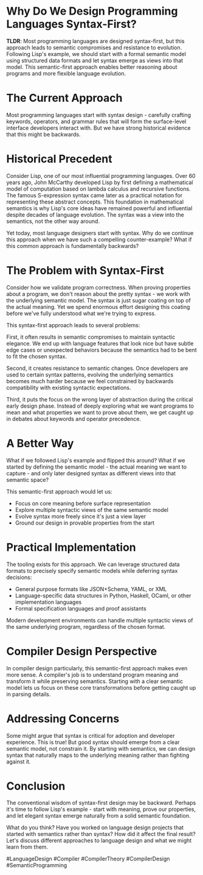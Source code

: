 # Why Do We Design Programming Languages Syntax-First?

**TLDR**: Most programming languages are designed syntax-first, but this approach leads to semantic compromises and resistance to evolution. Following Lisp's example, we should start with a formal semantic model using structured data formats and let syntax emerge as views into that model. This semantic-first approach enables better reasoning about programs and more flexible language evolution.

# The Current Approach
Most programming languages start with syntax design - carefully crafting keywords, operators, and grammar rules that will form the surface-level interface developers interact with. But we have strong historical evidence that this might be backwards.

# Historical Precedent
Consider Lisp, one of our most influential programming languages. Over 60 years ago, John McCarthy developed Lisp by first defining a mathematical model of computation based on lambda calculus and recursive functions. The famous S-expression syntax came later as a practical notation for representing these abstract concepts. This foundation in mathematical semantics is why Lisp's core ideas have remained powerful and influential despite decades of language evolution. The syntax was a view into the semantics, not the other way around.

Yet today, most language designers start with syntax. Why do we continue this approach when we have such a compelling counter-example? What if this common approach is fundamentally backwards?

# The Problem with Syntax-First
Consider how we validate program correctness. When proving properties about a program, we don't reason about the pretty syntax - we work with the underlying semantic model. The syntax is just sugar coating on top of the actual meaning. Yet we spend enormous effort designing this coating before we've fully understood what we're trying to express.

This syntax-first approach leads to several problems:

First, it often results in semantic compromises to maintain syntactic elegance. We end up with language features that look nice but have subtle edge cases or unexpected behaviors because the semantics had to be bent to fit the chosen syntax.

Second, it creates resistance to semantic changes. Once developers are used to certain syntax patterns, evolving the underlying semantics becomes much harder because we feel constrained by backwards compatibility with existing syntactic expectations.

Third, it puts the focus on the wrong layer of abstraction during the critical early design phase. Instead of deeply exploring what we want programs to mean and what properties we want to prove about them, we get caught up in debates about keywords and operator precedence.

# A Better Way
What if we followed Lisp's example and flipped this around? What if we started by defining the semantic model - the actual meaning we want to capture - and only later designed syntax as different views into that semantic space?

This semantic-first approach would let us:
- Focus on core meaning before surface representation
- Explore multiple syntactic views of the same semantic model
- Evolve syntax more freely since it's just a view layer
- Ground our design in provable properties from the start

# Practical Implementation
The tooling exists for this approach. We can leverage structured data formats to precisely specify semantic models while deferring syntax decisions:
- General purpose formats like JSON+Schema, YAML, or XML
- Language-specific data structures in Python, Haskell, OCaml, or other implementation languages
- Formal specification languages and proof assistants

Modern development environments can handle multiple syntactic views of the same underlying program, regardless of the chosen format.

# Compiler Design Perspective
In compiler design particularly, this semantic-first approach makes even more sense. A compiler's job is to understand program meaning and transform it while preserving semantics. Starting with a clear semantic model lets us focus on these core transformations before getting caught up in parsing details.

# Addressing Concerns
Some might argue that syntax is critical for adoption and developer experience. This is true! But good syntax should emerge from a clear semantic model, not constrain it. By starting with semantics, we can design syntax that naturally maps to the underlying meaning rather than fighting against it.

# Conclusion
The conventional wisdom of syntax-first design may be backward. Perhaps it's time to follow Lisp's example - start with meaning, prove our properties, and let elegant syntax emerge naturally from a solid semantic foundation.

What do you think? Have you worked on language design projects that started with semantics rather than syntax? How did it affect the final result? Let's discuss different approaches to language design and what we might learn from them.

 #LanguageDesign #Compiler #CompilerTheory #CompilerDesign #SemanticProgramming
